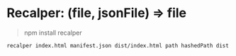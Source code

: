 # Recalper: (file, jsonFile) => file

> npm install recalper

```sh
recalper index.html manifest.json dist/index.html path hashedPath dist
```
